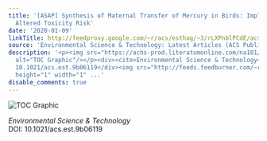 ```yaml
---
title: '[ASAP] Synthesis of Maternal Transfer of Mercury in Birds: Implications for
  Altered Toxicity Risk'
date: '2020-01-09'
linkTitle: http://feedproxy.google.com/~r/acs/esthag/~3/rLXPnblPCdE/acs.est.9b06119
source: 'Environmental Science & Technology: Latest Articles (ACS Publications)'
description: '<p><img src="https://achs-prod.literatumonline.com/na101/home/literatum/publisher/achs/journals/content/esthag/0/esthag.ahead-of-print/acs.est.9b06119/20200109/images/medium/es9b06119_0004.gif"
  alt="TOC Graphic"/></p><div><cite>Environmental Science & Technology</cite></div><div>DOI:
  10.1021/acs.est.9b06119</div><img src="http://feeds.feedburner.com/~r/acs/esthag/~4/rLXPnblPCdE"
  height="1" width="1" ...'
disable_comments: true
---
```

<p><img src="https://achs-prod.literatumonline.com/na101/home/literatum/publisher/achs/journals/content/esthag/0/esthag.ahead-of-print/acs.est.9b06119/20200109/images/medium/es9b06119_0004.gif" alt="TOC Graphic"/></p><div><cite>Environmental Science & Technology</cite></div><div>DOI: 10.1021/acs.est.9b06119</div><img src="http://feeds.feedburner.com/~r/acs/esthag/~4/rLXPnblPCdE" height="1" width="1" ...